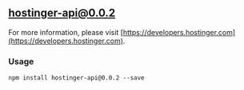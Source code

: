 ## hostinger-api@0.0.2

For more information, please visit [https://developers.hostinger.com](https://developers.hostinger.com).

### Usage

```
npm install hostinger-api@0.0.2 --save
```
